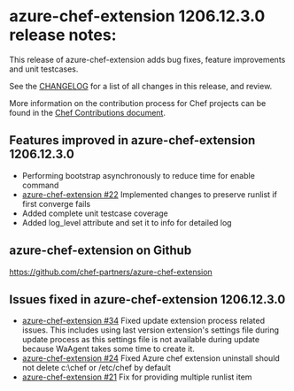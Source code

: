<!---
This file is reset every time a new release is done. The contents of this file are for the currently unreleased version.

Example Note:

## Example Heading
Details about the thing that changed that needs to get included in the Release Notes in markdown.
-->

# azure-chef-extension 1206.12.3.0 release notes:
This release of azure-chef-extension adds bug fixes, feature improvements and unit testcases.

See the [CHANGELOG](https://github.com/chef-partners/azure-chef-extension/blob/master/CHANGELOG.md) for a list of all changes in this release, and review.

More information on the contribution process for Chef projects can be found in the [Chef Contributions document](https://docs.chef.io/community_contributions.html).

## Features improved in azure-chef-extension 1206.12.3.0

* Performing bootstrap asynchronously to reduce time for enable command
* [azure-chef-extension #22](https://github.com/chef-partners/azure-chef-extension/pull/22) Implemented changes to preserve runlist if first converge fails
* Added complete unit testcase coverage
* Added log_level attribute and set it to info for detailed log

## azure-chef-extension on Github
https://github.com/chef-partners/azure-chef-extension

## Issues fixed in azure-chef-extension 1206.12.3.0

* [azure-chef-extension #34](https://github.com/chef-partners/azure-chef-extension/pull/34) Fixed update extension process related issues. This includes using last version extension's settings file during update process as this settings file is not available during update because WaAgent takes some time to create it.
* [azure-chef-extension #24](https://github.com/chef-partners/azure-chef-extension/pull/24) Fixed Azure chef extension uninstall should not delete c:\chef or /etc/chef by default
* [azure-chef-extension #21](https://github.com/chef-partners/azure-chef-extension/pull/21) Fix for providing multiple runlist item